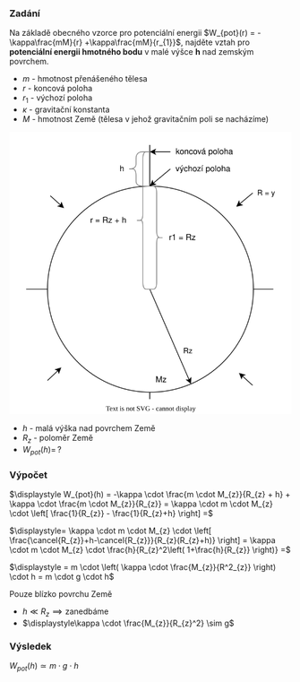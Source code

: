 ### Zadání

Na základě obecného vzorce pro potenciální energii $W_{pot}(r) = -\kappa\frac{mM}{r} +\kappa\frac{mM}{r_{1}}$, najděte vztah pro **potenciální energii hmotného bodu** v malé výšce **h** nad zemským povrchem.

- $m$ - hmotnost přenášeného tělesa
- $r$ - koncová poloha
- $r_{1}$ - výchozí poloha
- $\kappa$ - gravitační konstanta
- $M$ - hmotnost Země (tělesa v jehož gravitačním poli se nacházíme)

![](_assets/priklad4.svg)

- $h$ - malá výška nad povrchem Země
- $R_{z}$ - poloměr Země
- $W_{pot}(h) = \, ?$

### Výpočet

$\displaystyle W_{pot}(h) = -\kappa \cdot \frac{m \cdot M_{z}}{R_{z} + h} + \kappa \cdot \frac{m \cdot M_{z}}{R_{z}} = \kappa \cdot m \cdot M_{z} \cdot \left[ \frac{1}{R_{z}} - \frac{1}{R_{z}+h} \right] =$

$\displaystyle= \kappa \cdot m \cdot M_{z} \cdot \left[ \frac{\cancel{R_{z}}+h-\cancel{R_{z}}}{R_{z}(R_{z}+h)} \right] = \kappa \cdot m \cdot M_{z} \cdot \frac{h}{R_{z}^2\left( 1+\frac{h}{R_{z}} \right)} =$

$\displaystyle = m \cdot \left( \kappa \cdot \frac{M_{z}}{R^2_{z}} \right) \cdot h = m \cdot g \cdot h$

Pouze blízko povrchu Země
- $h \ll R_{z} \implies \text{zanedbáme}$
- $\displaystyle\kappa \cdot \frac{M_{z}}{R_{z}^2} \sim g$

### Výsledek

$W_{pot}(h) \simeq m \cdot g \cdot h$